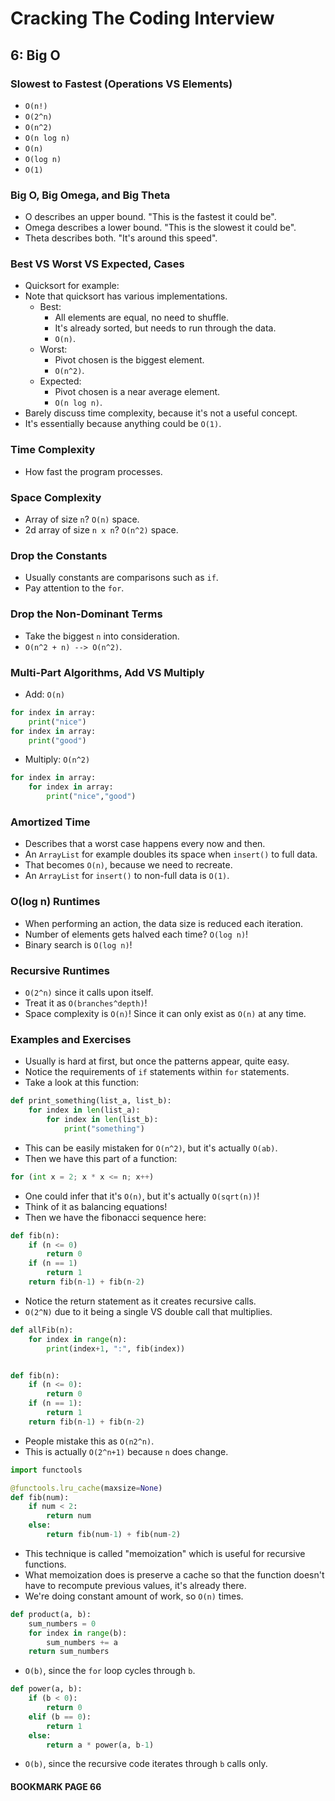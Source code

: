 # Cracking The Coding Interview

## 6: Big O

### Slowest to Fastest (Operations VS Elements)

- `O(n!)`
- `O(2^n)`
- `O(n^2)`
- `O(n log n)`
- `O(n)`
- `O(log n)`
- `O(1)`

### Big O, Big Omega, and Big Theta

- O describes an upper bound. "This is the fastest it could be".
- Omega describes a lower bound. "This is the slowest it could be".
- Theta describes both. "It's around this speed".

### Best VS Worst VS Expected, Cases

- Quicksort for example:
- Note that quicksort has various implementations.
  - Best:
    - All elements are equal, no need to shuffle.
    - It's already sorted, but needs to run through the data.
    - `O(n)`.
  - Worst:
    - Pivot chosen is the biggest element.
    - `O(n^2)`.
  - Expected:
    - Pivot chosen is a near average element.
    - `O(n log n)`.
- Barely discuss time complexity, because it's not a useful concept.
- It's essentially because anything could be `O(1)`.

### Time Complexity

- How fast the program processes.

### Space Complexity

- Array of size `n`? `O(n)` space.
- 2d array of size `n x n`? `O(n^2)` space.

### Drop the Constants

- Usually constants are comparisons such as `if`.
- Pay attention to the `for`.

### Drop the Non-Dominant Terms

- Take the biggest `n` into consideration.
- `O(n^2 + n) --> O(n^2)`.

### Multi-Part Algorithms, Add VS Multiply

- Add: `O(n)`

```py
for index in array:
    print("nice")
for index in array:
    print("good")
```

- Multiply: `O(n^2)`

```py
for index in array:
    for index in array:
        print("nice","good")
```

### Amortized Time

- Describes that a worst case happens every now and then.
- An `ArrayList` for example doubles its space when `insert()` to full data.
- That becomes `O(n)`, because we need to recreate.
- An `ArrayList` for `insert()` to non-full data is `O(1)`.

### O(log n) Runtimes

- When performing an action, the data size is reduced each iteration.
- Number of elements gets halved each time? `O(log n)`!
- Binary search is `O(log n)`!

### Recursive Runtimes

- `O(2^n)` since it calls upon itself.
- Treat it as `O(branches^depth)`!
- Space complexity is `O(n)`! Since it can only exist as `O(n)` at any time.

### Examples and Exercises

- Usually is hard at first, but once the patterns appear, quite easy.
- Notice the requirements of `if` statements within `for` statements.
- Take a look at this function:

```py
def print_something(list_a, list_b):
    for index in len(list_a):
        for index in len(list_b):
            print("something")
```

- This can be easily mistaken for `O(n^2)`, but it's actually `O(ab)`.
- Then we have this part of a function:

```py
for (int x = 2; x * x <= n; x++)
```

- One could infer that it's `O(n)`, but it's actually `O(sqrt(n))`!
- Think of it as balancing equations!
- Then we have the fibonacci sequence here:

```py
def fib(n):
    if (n <= 0)
        return 0
    if (n == 1)
        return 1
    return fib(n-1) + fib(n-2)
```

- Notice the return statement as it creates recursive calls.
- `O(2^N)` due to it being a single VS double call that multiplies.

```py
def allFib(n):
    for index in range(n):
        print(index+1, ":", fib(index))


def fib(n):
    if (n <= 0):
        return 0
    if (n == 1):
        return 1
    return fib(n-1) + fib(n-2)
```

- People mistake this as `O(n2^n)`.
- This is actually `O(2^n+1)` because `n` does change.

```py
import functools

@functools.lru_cache(maxsize=None)
def fib(num):
    if num < 2:
        return num
    else:
        return fib(num-1) + fib(num-2)
```

- This technique is called "memoization" which is useful for recursive functions.
- What memoization does is preserve a cache so that the function doesn't have to recompute previous values, it's already there.
- We're doing constant amount of work, so `O(n)` times.

```py
def product(a, b):
    sum_numbers = 0
    for index in range(b):
        sum_numbers += a
    return sum_numbers
```

- `O(b)`, since the `for` loop cycles through `b`.

```py
def power(a, b):
    if (b < 0):
        return 0
    elif (b == 0):
        return 1
    else:
        return a * power(a, b-1)
```

- `O(b)`, since the recursive code iterates through `b` calls only.

#### BOOKMARK PAGE 66
